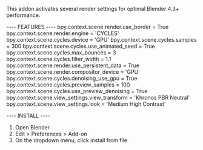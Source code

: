 This addon activates several render settings for optimal Blender 4.3+ performance. 

---- FEATURES ----
bpy.context.scene.render.use_border = True
bpy.context.scene.render.engine = 'CYCLES'
bpy.context.scene.cycles.device = 'GPU'
bpy.context.scene.cycles.samples = 300
bpy.context.scene.cycles.use_animated_seed = True
bpy.context.scene.cycles.max_bounces = 3
bpy.context.scene.cycles.filter_width = 1.1
bpy.context.scene.render.use_persistent_data = True
bpy.context.scene.render.compositor_device = 'GPU'
bpy.context.scene.cycles.denoising_use_gpu = True
bpy.context.scene.cycles.preview_samples = 100
bpy.context.scene.cycles.use_preview_denoising = True
bpy.context.scene.view_settings.view_transform = 'Khronos PBR Neutral'
bpy.context.scene.view_settings.look = 'Medium High Contrast'


---- INSTALL ----
1. Open Blender
2. Edit > Preferences > Add-on
3. On the dropdown menu, click install from file 
